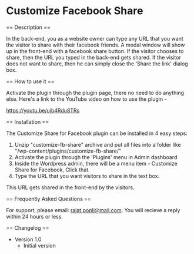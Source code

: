 # Customize Facebook Share

== Description ==

In the back-end, you as a website owner can type any URL that you want the visitor to share with their facebook friends. A modal window will show up in the front-end with a facebook share button. If the visitor chooses to share, then the URL you typed in the back-end gets shared. If the visitor does not want to share, then he can simply close the 'Share the link' dialog box.

== How to use it ==

Activate the plugin through the plugin page, there no need to do anything else. Here's a link to the YouTube video on how to use the plugin - 

https://youtu.be/ujb4Rdu8TRs

== Installation ==

The Customize Share for Facebook plugin can be installed in 4 easy steps:

1. Unzip "customize-fb-share" archive and put all files into a folder like "/wp-content/plugins/customize-fb-share/"
2. Activate the plugin through the 'Plugins' menu in Admin dashboard
3. Inside the Wordpress admin, there will be a menu item - Customize Share for Facebook, Click that.
4. Type the URL that you want visitors to share in the text box.

This URL gets shared in the front-end by the visitors.

== Frequently Asked Questions ==

For support, please email: rajat.popli@mail.com. You will recieve a reply within 24 hours or less.

== Changelog ==

* Version 1.0
	* Initial version
